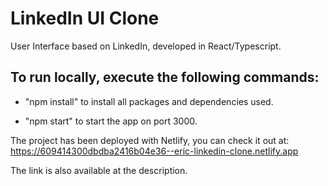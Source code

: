 # LinkedIn UI Clone

User Interface based on LinkedIn, developed in React/Typescript.

## To run locally, execute the following commands:

* "npm install" to install all packages and dependencies used.

* "npm start" to start the app on port 3000.

The project has been deployed with Netlify, you can check it out at: https://609414300dbdba2416b04e36--eric-linkedin-clone.netlify.app

The link is also available at the description.
